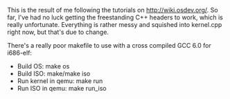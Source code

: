 This is the result of me following the tutorials on http://wiki.osdev.org/.
So far, I've had no luck getting the freestanding C++ headers to work, which is really unfortunate. Everything is rather messy and squished into kernel.cpp right now, but that's due to change.

There's a really poor makefile to use with a cross compiled GCC 6.0 for i686-elf:

- Build OS: make os
- Build ISO: make/make iso
- Run kernel in qemu: make run
- Run ISO in qemu: make run_iso